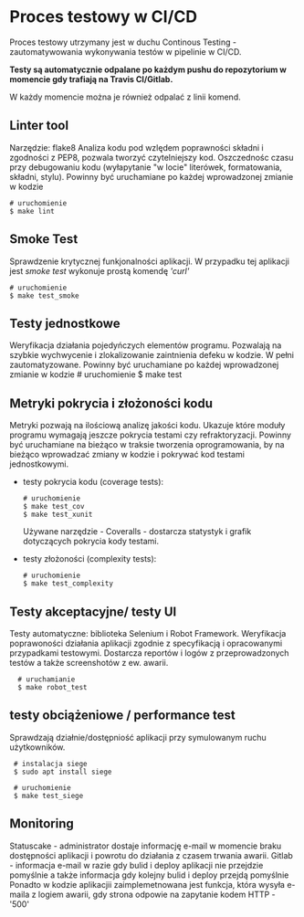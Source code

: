 # Proces testowy w CI/CD


Proces testowy utrzymany jest w duchu Continous Testing - zautomatywowania wykonywania testów w pipelinie w CI/CD.

**Testy są automatycznie odpalane po każdym pushu do repozytorium w momencie gdy trafiają na Travis CI/Gitlab.**

W każdy momencie można je również odpalać z linii komend.

Linter tool
-----------
Narzędzie: flake8
Analiza kodu pod wzlędem poprawności składni i zgodności z PEP8, pozwala tworzyć czytelniejszy kod. Oszczednośc czasu przy debugowaniu kodu (wyłapytanie "w locie" literówek, formatowania, składni, stylu). Powinny być uruchamiane po każdej wprowadzonej zmianie w kodzie
   
    # uruchomienie 
    $ make lint
    
Smoke Test
----------
Sprawdzenie krytycznej funkjonalności aplikacji. W przypadku tej aplikacji jest _smoke test_ wykonuje prostą komendę _'curl'_ 
    
    # uruchomienie
    $ make test_smoke

Testy jednostkowe
-----------------
Weryfikacja działania pojedyńczych elementów programu. Pozwalają na szybkie wychwycenie i zlokalizowanie zaintnienia defeku w kodzie. 
W pełni zautomatyzowane. Powinny być uruchamiane po każdej wprowadzonej zmianie w kodzie
    # uruchomienie
    $ make test


Metryki pokrycia i złożoności kodu
----------------------------------
Metryki pozwają na ilościową analizę jakości kodu. Ukazuje które moduły programu wymagają jeszcze pokrycia testami czy refraktoryzacji.
Powinny być uruchamiane na bieżąco w traksie tworzenia oprogramowania, by na bieżąco wprowadzać zmiany w kodzie i pokrywać kod testami jednostkowymi.

- testy pokrycia kodu (coverage tests): 
  
      # uruchomienie
      $ make test_cov
      $ make test_xunit

  Używane narzędzie - Coveralls - dostarcza statystyk i grafik dotyczących pokrycia kody testami.
  
- testy złożoności (complexity tests):
  
      # uruchomienie
      $ make test_complexity


 
Testy akceptacyjne/ testy UI
----------------------------
Testy automatyczne: biblioteka Selenium i Robot Framework.
Weryfikacja poprawoności działania aplikacji zgodnie z specyfikacją i opracowanymi przypadkami testowymi. 
Dostarcza reportów i logów z przeprowadzonych testów a także screenshotów z ew. awarii. 

      # uruchamianie
      $ make robot_test
 

testy obciążeniowe / performance test
-------------------------------------
Sprawdzają działnie/dostępniość aplikacji przy symulowanym ruchu użytkowników.
    
     # instalacja siege
     $ sudo apt install siege
     
     # uruchomienie 
     $ make test_siege


Monitoring
----------
Statuscake - administrator dostaje informację e-mail w momencie braku dostępności aplikacji i powrotu do działania z czasem trwania awarii. 
Gitlab - informacja e-mail w razie gdy bulid i deploy aplikacji nie przejdzie pomyślnie a także informacja gdy kolejny bulid i deploy przejdą pomyślnie
Ponadto w kodzie aplikacjii zaimplemetnowana jest funkcja, która wysyła e-maila z logiem awarii, gdy strona odpowie na zapytanie kodem HTTP - '500'
